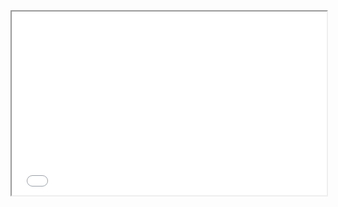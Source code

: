 <iframe
    src="./2022_6.doc_thoughts.html"
    style="width: 100%; aspect-ratio: 12/7;"
></iframe>
